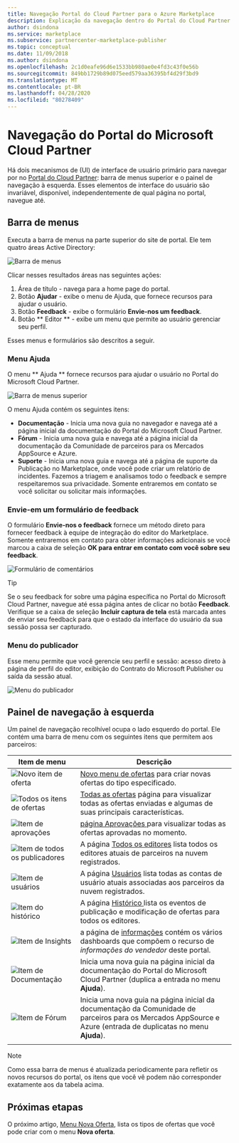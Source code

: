```yaml
---
title: Navegação Portal do Cloud Partner para o Azure Marketplace
description: Explicação da navegação dentro do Portal do Cloud Partner para o Azure Marketplace.
author: dsindona
ms.service: marketplace
ms.subservice: partnercenter-marketplace-publisher
ms.topic: conceptual
ms.date: 11/09/2018
ms.author: dsindona
ms.openlocfilehash: 2c1d0eafe96d6e1533bb980ae0e4fd3c43f0e56b
ms.sourcegitcommit: 849bb1729b89d075eed579aa36395bf4d29f3bd9
ms.translationtype: MT
ms.contentlocale: pt-BR
ms.lasthandoff: 04/28/2020
ms.locfileid: "80278409"
---
```

# <a name="cloud-partner-portal-navigation"></a>Navegação do Portal do Microsoft Cloud Partner

Há dois mecanismos de (UI) de interface de usuário primário para navegar por no [Portal do Cloud Partner](https://cloudpartner.azure.com): barra de menus superior e o painel de navegação à esquerda.  Esses elementos de interface do usuário são invariável, disponível, independentemente de qual página no portal, navegue até.


## <a name="menu-bar"></a>Barra de menus

Executa a barra de menus na parte superior do site de portal.  Ele tem quatro áreas Active Directory:

![Barra de menus](./media/top-menubar1.png)

Clicar nesses resultados áreas nas seguintes ações:

1. Área de título - navega para a home page do portal.
2. Botão **Ajudar** - exibe o menu de Ajuda, que fornece recursos para ajudar o usuário.
3. Botão **Feedback** - exibe o formulário **Envie-nos um feedback**.
4. Botão ** Editor ** - exibe um menu que permite ao usuário gerenciar seu perfil.

Esses menus e formulários são descritos a seguir.

### <a name="help-menu"></a>Menu Ajuda

O menu ** Ajuda ** fornece recursos para ajudar o usuário no Portal do Microsoft Cloud Partner.

![Barra de menus superior](./media/top-menubar2.png)

O menu Ajuda contém os seguintes itens:

- **Documentação** - Inicia uma nova guia no navegador e navega até a página inicial da documentação do Portal do Microsoft Cloud Partner. 
- **Fórum** - Inicia uma nova guia e navega até a página inicial da documentação da Comunidade de parceiros para os Mercados AppSource e Azure.
- **Suporte** - Inicia uma nova guia e navega até a página de suporte da Publicação no Marketplace, onde você pode criar um relatório de incidentes.  Fazemos a triagem e analisamos todo o feedback e sempre respeitaremos sua privacidade. Somente entraremos em contato se você solicitar ou solicitar mais informações.


### <a name="send-us-feedback-form"></a>Envie-em um formulário de feedback

O formulário **Envie-nos o feedback** fornece um método direto para fornecer feedback à equipe de integração do editor do Marketplace.  Somente entraremos em contato para obter informações adicionais se você marcou a caixa de seleção **OK para entrar em contato com você sobre seu feedback**.

![Formulário de comentários](./media/feedback-form.png)

> [!TIP]
> Se o seu feedback for sobre uma página específica no Portal do Microsoft Cloud Partner, navegue até essa página antes de clicar no botão **Feedback**.  Verifique se a caixa de seleção **Incluir captura de tela** está marcada antes de enviar seu feedback para que o estado da interface do usuário da sua sessão possa ser capturado. 


### <a name="publisher-menu"></a>Menu do publicador

Esse menu permite que você gerencie seu perfil e sessão: acesso direto à página de perfil do editor, exibição do Contrato do Microsoft Publisher ou saída da sessão atual. 

![Menu do publicador](./media/publisher-menu.png)


## <a name="left-navigation-pane"></a>Painel de navegação à esquerda

Um painel de navegação recolhível ocupa o lado esquerdo do portal.  Ele contém uma barra de menu com os seguintes itens que permitem aos parceiros:


|    **Item de menu**     |      **Descrição**                       |
|    -------------     |      ---------------                       |
| ![Novo item de oferta](./media/left-navbar1.png) | [Novo menu de ofertas](./cpp-new-offer-menu.md) para criar novas ofertas do tipo especificado. |
| ![Todos os itens de ofertas](./media/left-navbar2.png) | [Todas as ofertas](./cpp-all-offers-page.md) página para visualizar todas as ofertas enviadas e algumas de suas principais características. |
| ![Item de aprovações](./media/left-navbar3.png) | [ página Aprovações ](./cpp-approvals-page.md) para visualizar todas as ofertas aprovadas no momento. |
| ![Item de todos os publicadores](./media/left-navbar4.png) | A página [Todos os editores](./cpp-all-publishers-page.md) lista todos os editores atuais de parceiros na nuvem registrados. |
| ![Item de usuários](./media/left-navbar5.png) | A página [Usuários](./cpp-users-page.md) lista todas as contas de usuário atuais associadas aos parceiros da nuvem registrados. |
| ![Item do histórico](./media/left-navbar6.png) | A página [Histórico ](./cpp-history-page.md) lista os eventos de publicação e modificação de ofertas para todos os editores. |
| ![Item de Insights](./media/left-navbar7.png) | a página de [informações](./cpp-insights-page.md) contém os vários dashboards que compõem o recurso de *informações do vendedor* deste portal. |
| ![Item de Documentação](./media/left-navbar8.png) | Inicia uma nova guia na página inicial da documentação do Portal do Microsoft Cloud Partner (duplica a entrada no menu **Ajuda**). |
| ![Item de Fórum](./media/left-navbar9.png)  | Inicia uma nova guia na página inicial da documentação da Comunidade de parceiros para os Mercados AppSource e Azure (entrada de duplicatas no menu **Ajuda**). |
|  |  |

> [!NOTE]
> Como essa barra de menus é atualizada periodicamente para refletir os novos recursos do portal, os itens que você vê podem não corresponder exatamente aos da tabela acima.


## <a name="next-steps"></a>Próximas etapas

O próximo artigo, [Menu Nova Oferta](./cpp-new-offer-menu.md), lista os tipos de ofertas que você pode criar com o menu **Nova oferta**.
